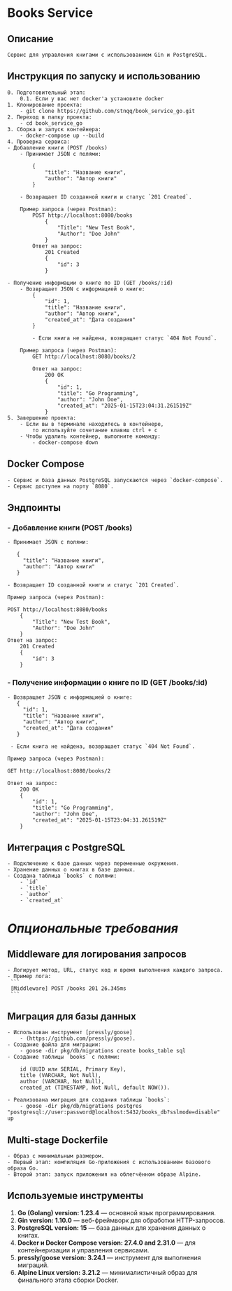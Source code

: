 # Books Service

## Описание
    Сервис для управления книгами с использованием Gin и PostgreSQL.

## Инструкция по запуску и использованию

    0. Подготовительный этап:
        0.1. Если у вас нет docker'а установите docker
    1. Клонирование проекта: 
        - git clone https://github.com/stnqq/book_service_go.git
    2. Переход в папку проекта: 
        - cd book_service_go
    3. Сборка и запуск контейнера:
        - docker-compose up --build
    4. Проверка сервиса: 
    - Добавление книги (POST /books)
        - Принимает JSON с полями:

            {
                "title": "Название книги",
                "author": "Автор книги"
            }

        - Возвращает ID созданной книги и статус `201 Created`.

        Пример запроса (через Postman):
            POST http://localhost:8080/books
                {
                    "Title": "New Test Book",
                    "Author": "Doe John"
                }
            Ответ на запрос:
                201 Created
                {
                    "id": 3
                }

    - Получение информации о книге по ID (GET /books/:id)
        - Возвращает JSON с информацией о книге:
            {
                "id": 1,
                "title": "Название книги",
                "author": "Автор книги",
                "created_at": "Дата создания"
            }
            
            - Если книга не найдена, возвращает статус `404 Not Found`.

        Пример запроса (через Postman):
            GET http://localhost:8080/books/2

            Ответ на запрос:
                200 OK
                {
                    "id": 1,
                    "title": "Go Programming",
                    "author": "John Doe",
                    "created_at": "2025-01-15T23:04:31.261519Z"
                }
    5. Завершение проекта:
        - Если вы в терминале находитесь в контейнере, 
            то используйте сочетание клавиш ctrl + c
        - Чтобы удалить контейнер, выполните команду:
            - docker-compose down

## Docker Compose
    - Сервис и база данных PostgreSQL запускаются через `docker-compose`.
    - Сервис доступен на порту `8080`.

## Эндпоинты
### - Добавление книги (POST /books)
    - Принимает JSON с полями:

       {
         "title": "Название книги",
         "author": "Автор книги"
       }

    - Возвращает ID созданной книги и статус `201 Created`.

    Пример запроса (через Postman):

    POST http://localhost:8080/books
        {
            "Title": "New Test Book",
            "Author": "Doe John"
        }
    Ответ на запрос:
        201 Created
        {
            "id": 3
        }

### - Получение информации о книге по ID (GET /books/:id)
    - Возвращает JSON с информацией о книге:
       {
         "id": 1,
         "title": "Название книги",
         "author": "Автор книги",
         "created_at": "Дата создания"
       }
       
     - Если книга не найдена, возвращает статус `404 Not Found`.

    Пример запроса (через Postman):

    GET http://localhost:8080/books/2

    Ответ на запрос:
        200 OK
        {
            "id": 1,
            "title": "Go Programming",
            "author": "John Doe",
            "created_at": "2025-01-15T23:04:31.261519Z"
        }

## Интеграция с PostgreSQL
    - Подключение к базе данных через переменные окружения.
    - Хранение данных о книгах в базе данных.
    - Создана таблица `books` с полями:
        - `id`
        - `title`
        - `author`
        - `created_at`
    
# *Опциональные трeбования*
## Middleware для логирования запросов
    - Логирует метод, URL, статус код и время выполнения каждого запроса.
    - Пример лога:
     ```
     [Middleware] POST /books 201 26.345ms
     ```

## Миграция для базы данных
    - Использован инструмент [pressly/goose]
        - (https://github.com/pressly/goose).
    - Создание файла для миграции:
        - goose -dir pkg/db/migrations create books_table sql
    - Создание таблицы `books` с полями:

        id (UUID или SERIAL, Primary Key),
        title (VARCHAR, Not Null),
        author (VARCHAR, Not Null),
        created_at (TIMESTAMP, Not Null, default NOW()).

    - Реализована миграция для создания таблицы `books`:
        - goose -dir pkg/db/migrations postgres "postgresql://user:password@localhost:5432/books_db?sslmode=disable" up

## Multi-stage Dockerfile
    - Образ с минимальным размером.
    - Первый этап: компиляция Go-приложения с использованием базового образа Go.
    - Второй этап: запуск приложения на облегчённом образе Alpine.

## Используемые инструменты
1. **Go (Golang) version: 1.23.4**  — основной язык программирования.
2. **Gin version: 1.10.0** — веб-фреймворк для обработки HTTP-запросов.
3. **PostgreSQL version: 15** — база данных для хранения данных о книгах.
4. **Docker и Docker Compose version: 27.4.0 and 2.31.0** — для контейнеризации и управления сервисами.
5. **pressly/goose version: 3.24.1** — инструмент для выполнения миграций.
6. **Alpine Linux version: 3.21.2** — минималистичный образ для финального этапа сборки Docker.